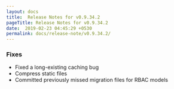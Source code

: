 ```yaml
---
layout: docs
title:  Release Notes for v0.9.34.2
pageTitle: Release Notes for v0.9.34.2
date:  2019-02-23 04:45:29 +0530
permalink: docs/release-note/v0.9.34.2/
---
```


### Fixes

- Fixed a long-existing caching bug
- Compress static files
- Committed previously missed migration files for RBAC models